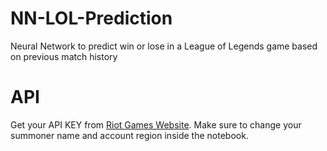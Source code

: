 # NN-LOL-Prediction
Neural Network to predict win or lose in a League of Legends game based on previous match history

# API
Get your API KEY from [Riot Games Website](https://developer.riotgames.com). Make sure to change your summoner name and account region inside the notebook.
